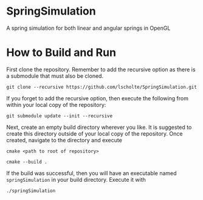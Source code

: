 # SpringSimulation
A spring simulation for both linear and angular springs in OpenGL

# How to Build and Run
First clone the repository. Remember to add the recursive option as there is a submodule that must also be cloned.

`git clone --recursive https://github.com/lscholte/SpringSimulation.git`

If you forget to add the recursive option, then execute the following from within your local copy of the repository:

`git submodule update --init --recursive`

Next, create an empty build directory wherever you like. It is suggested to create this directory outside of your local copy of the repository. Once created, navigate to the directory and execute

`cmake <path to root of repository>`

`cmake --build .`

If the build was successful, then you will have an executable named `springSimulation` in your build directory. Execute it with

`./springSimulation`
